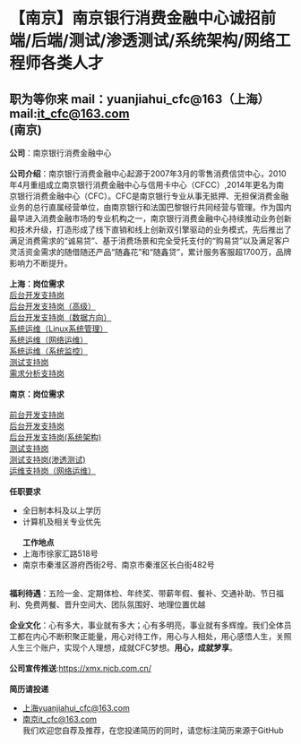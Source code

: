 
【南京】南京银行消费金融中心诚招前端/后端/测试/渗透测试/系统架构/网络工程师各类人才
======
**职为等你来**  mail：yuanjiahui_cfc@163（上海）    mail:it_cfc@163.com<br>  (南京)
--------
**公司**：南京银行消费金融中心<br>  
**公司介绍**：南京银行消费金融中心起源于2007年3月的零售消费信贷中心，2010年4月重组成立南京银行消费金融中心与信用卡中心（CFCC）,2014年更名为南京银行消费金融中心（CFC）。CFC是南京银行专业从事无抵押、无担保消费金融业务的总行直属经营单位，由南京银行和法国巴黎银行共同经营与管理。作为国内最早进入消费金融市场的专业机构之一，南京银行消费金融中心持续推动业务创新和技术升级，打造形成了线下直销和线上创新双引擎驱动的业务模式，先后推出了满足消费需求的“诚易贷”、基于消费场景和完全受托支付的“购易贷”以及满足客户灵活资金需求的随借随还产品“随鑫花”和“随鑫贷”，累计服务客服超1700万，品牌影响力不断提升。<br> <br> 
**上海：岗位需求**<br>
[后台开发支持岗](https://www.zhipin.com/job_detail/0b2ed6ba33c3d53c0HR-3t29FFU~.html?ka=comp_joblist_1)<br>
[后台开发支持岗（高级）](https://www.zhipin.com/job_detail/76c6f88ba407faed0XN40925EVc~.html?ka=comp_joblist_14)<br>
[后台开发支持岗（数据方向）](https://www.zhipin.com/job_detail/596c484691bcfa550XNz2tS7FVQ~.html?ka=comp_joblist_10)<br>
[系统运维（Linux系统管理）](https://www.zhipin.com/job_detail/824144dc8b7dcd411HB429S9GVI~.html?ka=comp_joblist_2)<br>
[系统运维（网络运维）](https://www.zhipin.com/job_detail/a51fb9eeba696c8c1HB52Nq9FlM~.html?ka=comp_joblist_3)<br>
[系统运维（系统监控）](https://www.zhipin.com/job_detail/8e378a47855550401HB52Nu1EFI~.html?ka=comp_joblist_7)<br>
[测试支持岗](https://www.zhipin.com/job_detail/d43c49a6c98585a30HZ80t-1FlA~.html?ka=comp_joblist_13)<br>
[需求分析支持岗](https://www.zhipin.com/job_detail/47a5ec499b22d44b0HR-39S_F1s~.html?ka=comp_joblist_4)<br><br>
**南京：岗位需求**<br>  
[前台开发支持岗](https://www.zhipin.com/job_detail/e6b789134fc6c7c30XJz0t21E1Y~.html?ka=search_list_jname_3)<br>
[后台开发支持岗](https://www.zhipin.com/job_detail/f0a8db15342757fe0XJz0t2-FlM~.html?ka=search_list_jname_1)<br> 
[后台开发支持岗(系统架构)](https://www.zhipin.com/job_detail/92cb57d6659d8f930XN_2tu7FVs~.html?ka=search_list_jname_5)<br>
[测试支持岗](https://www.zhipin.com/job_detail/63fdbb9fc84669dc0XJz0ty0GFA~.html?ka=search_list_jname_8)<br> 
[测试支持岗(渗透测试)](https://www.zhipin.com/job_detail/adb1ba4229892a2d0XN_2tu4E1M~.html?ka=search_list_jname_4)<br> 
[运维支持岗（网络运维）](https://www.zhipin.com/job_detail/20d4d837435266170XJz0t25GFQ~.html?ka=search_list_jname_11)<br><br> 
**任职要求**<br> 
* 全日制本科及以上学历<br>
* 计算机及相关专业优先<br><br>
**工作地点**<br>
* 上海市徐家汇路518号<br>
* 南京市秦淮区游府西街2号、南京市秦淮区长白街482号<br><br>
              
**福利待遇**：五险一金、定期体检、年终奖、带薪年假、餐补、交通补助、节日福利、免费两餐、晋升空间大、团队氛围好、地理位置优越<br><br>
**企业文化**：心有多大，事业就有多大；心有多明亮，事业就有多辉煌。我们全体员工都在内心不断积聚正能量，用心对待工作，用心与人相处，用心感悟人生，关照人生三个账户，实现个人理想，成就CFC梦想。**用心，成就梦享**。<br><br>
**公司宣传推送**:https://xmx.njcb.com.cn/<br><br>
**简历请投递**<br>
* 上海yuanjiahui_cfc@163.com<br>
* 南京it_cfc@163.com<br>
我们欢迎您自荐及推荐，在您投递简历的同时，请您标注简历来源于GitHub<br><br>
